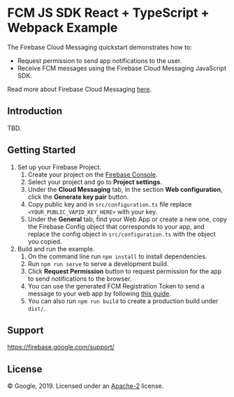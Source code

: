 # FCM JS SDK React + TypeScript + Webpack Example

The Firebase Cloud Messaging quickstart demonstrates how to:

- Request permission to send app notifications to the user.
- Receive FCM messages using the Firebase Cloud Messaging JavaScript SDK.

Read more about Firebase Cloud Messaging [here](https://firebase.google.com/docs/cloud-messaging/).

## Introduction

TBD.

## Getting Started

1. Set up your Firebase Project.
   1. Create your project on the [Firebase Console](https://console.firebase.google.com).
   1. Select your project and go to **Project settings**.
   1. Under the **Cloud Messaging** tab, in the section **Web configuration**, click the **Generate key pair** button.
   1. Copy public key and in `src/configuration.ts` file replace `<YOUR_PUBLIC_VAPID_KEY_HERE>` with your key.
   1. Under the **General** tab, find your Web App or create a new one, copy the Firebase Config object that corresponds to your app, and replace the config object in `src/configuration.ts` with the object you copied.
1. Build and run the example.
   1. On the command line run `npm install` to install dependencies.
   1. Run `npm run serve` to serve a development build.
   1. Click **Request Permission** button to request permission for the app to send notifications to the browser.
   1. You can use the generated FCM Registration Token to send a message to your web app by following [this guide](https://firebase.google.com/docs/cloud-messaging/js/first-message#send_a_notification_message).
   1. You can also run `npm run build` to create a production build under `dist/`.

## Support

https://firebase.google.com/support/

## License

© Google, 2019. Licensed under an [Apache-2](../LICENSE) license.
